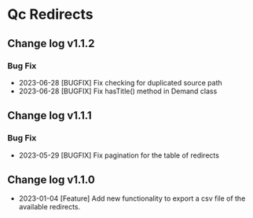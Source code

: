 # Qc Redirects

## Change log v1.1.2
### Bug Fix
- 2023-06-28 [BUGFIX] Fix checking for duplicated source path
- 2023-06-28 [BUGFIX] Fix hasTitle() method in Demand class 

## Change log v1.1.1
### Bug Fix
- 2023-05-29 [BUGFIX]  Fix pagination for the table of redirects

## Change log v1.1.0
- 2023-01-04 [Feature] Add new functionality to export a csv file of the available redirects.    

